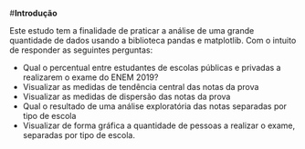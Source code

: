 #**Introdução**

Este estudo tem a finalidade de praticar a análise de uma grande quantidade de dados usando a biblioteca pandas e matplotlib.
Com o intuito de responder as seguintes perguntas:


*   Qual o percentual entre estudantes de escolas públicas e privadas a realizarem o exame do ENEM 2019?
*   Visualizar as medidas de tendência central das notas da prova
*   Visualizar as medidas de dispersão das notas da prova
*   Qual o resultado de uma análise exploratória das notas separadas por tipo de escola
*   Visualizar de forma gráfica a quantidade de pessoas a realizar o exame, separadas por tipo de escola.
